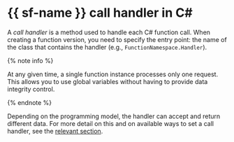 # {{ sf-name }} call handler in C#

A _call handler_ is a method used to handle each C# function call. When creating a function version, you need to specify the entry point: the name of the class that contains the handler (e.g., `FunctionNamespace.Handler`).


{% note info %}

At any given time, a single function instance processes only one request. This allows you to use global variables without having to provide data integrity control.

{% endnote %}


Depending on the programming model, the handler can accept and return different data. For more detail on this and on available ways to set a call handler, see the [relevant section](model/index.md).





